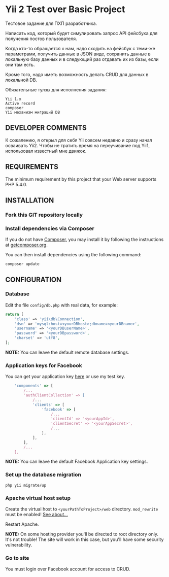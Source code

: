 Yii 2 Test over Basic Project
============================

Тестовое задание для ПХП разработчика.

Написать код, который будет симулировать запрос API фейсбука для получения постов пользователя.

Когда кто-то обращается к нам, надо сходить на фейсбук с теми-же параметрами, 
получить данные в JSON виде, сохранить данные в локальную базу данных и в 
следующий раз отдавать их из базы, если они там есть.

Кроме того, надо иметь возможность делать CRUD для данных в локальной DB.


Обязательные тулзы для исполнения задания:

    Yii 1.x
    Active record
    composer
    Yii механизм миграций DB

DEVELOPER COMMENTS
------------

К сожалению, я открыл для себя Yii совсем недавно и сразу начал осваивать Yii2.
Чтобы не тратить время на переучивание под Yii1, использовал известный мне движок.

REQUIREMENTS
------------

The minimum requirement by this project that your Web server supports PHP 5.4.0.


INSTALLATION
------------

### Fork this GIT repository locally

### Install dependencies via Composer

If you do not have [Composer](http://getcomposer.org/), you may install it by following the instructions
at [getcomposer.org](http://getcomposer.org/doc/00-intro.md#installation-nix).

You can then install dependencies using the following command:

~~~
composer update
~~~

CONFIGURATION
-------------

### Database

Edit the file `config/db.php` with real data, for example:

```php
return [
    'class' => 'yii\db\Connection',
    'dsn' => 'mysql:host=<yourDBhost>;dbname=<yourDBname>',
    'username' => '<yourDBuserName>',
    'password' => '<yourDBpassword>',
    'charset' => 'utf8',
];
```

**NOTE:** You can leave the default remote database settings.

### Application keys for Facebook

You can get your application key [here](https://developers.facebook.com/apps)
or use my test key. 

```js
    'components' => [
        /...
        'authClientCollection' => [
            /...
            'clients' => [
                'facebook' => [
                    /...
                    'clientId' => '<yourAppId>',
                    'clientSecret' => '<yourAppSecret>',
                    /...
                ],
            ],
        ],
        /...
    ],
```

**NOTE:** You can leave the default Facebook Application key settings.

### Set up the database migration

~~~
php yii migrate/up
~~~

### Apache virtual host setup

Create the virtual host to `<yourPathToProject>/web` directory.
`mod_rewrite` must be enabled! [See about...](http://httpd.apache.org/docs/current/mod/mod_rewrite.html)

Restart Apache.

**NOTE:** On some hosting provider you'll be directed to root directory only. It's not trouble!
The site will work in this case, but you'll have some security vulnerability.

### Go to site

You must login over Facebook account for access to CRUD.
